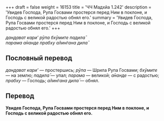 +++
draft = false
weight = 16153
title = 'ЧЧ Мадхйа 1.242'
description = 'Увидев Господа, Рупа Госвами простерся перед Ним в поклоне, и Господь с великой радостью обнял его.'
summary = 'Увидев Господа, Рупа Госвами простерся перед Ним в поклоне, и Господь с великой радостью обнял его.'
+++

_дан̣д̣ават кари’ рӯпа бхӯмите пад̣ила̄  
парама а̄нанде прабху а̄лин̇гана дила̄_

## Пословный перевод

_дан̣д̣ават_ _кари’_ — простершись; _рӯпа_ — Шрила Рупа Госвами; _бхӯмите_ — на землю; _пад̣ила̄_ — упал; _парама_ — великой; _а̄нанде_ — с радостью; _прабху_ — Господь; _а̄лин̇гана_ _дила̄_ — обнял.

## Перевод

**Увидев Господа, Рупа Госвами простерся перед Ним в поклоне, и Господь с великой радостью обнял его.**
